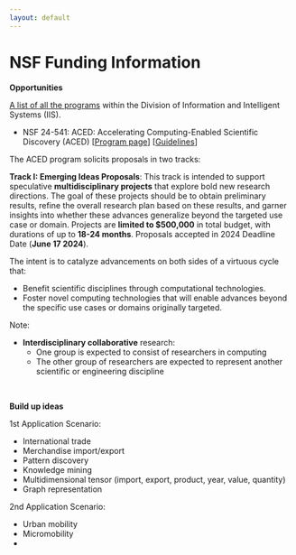 ```yaml
---
layout: default
---
```


# NSF Funding Information

**Opportunities**

[A list of all the programs](https://www.nsf.gov/funding/programs.jsp?org=IIS) within the Division of Information and Intelligent Systems (IIS).

- NSF 24-541: ACED: Accelerating Computing-Enabled Scientific Discovery (ACED) [[Program page](https://new.nsf.gov/funding/opportunities/aced-accelerating-computing-enabled-scientific)] [[Guidelines](https://new.nsf.gov/funding/opportunities/aced-accelerating-computing-enabled-scientific/nsf24-541/solicitation)]

The ACED program solicits proposals in two tracks:

**Track I: Emerging Ideas Proposals**: This track is intended to support speculative **multidisciplinary projects** that explore bold new research directions. The goal of these projects should be to obtain preliminary results, refine the overall research plan based on these results, and garner insights into whether these advances generalize beyond the targeted use case or domain. Projects are **limited to $500,000** in total budget, with durations of up to **18-24 months**. Proposals accepted in 2024 Deadline Date (**June 17 2024**).

The intent is to catalyze advancements on both sides of a virtuous cycle that:

- Benefit scientific disciplines through computational technologies.
- Foster novel computing technologies that will enable advances beyond the specific use cases or domains originally targeted.

Note:

- **Interdisciplinary collaborative** research:
  - One group is expected to consist of researchers in computing
  - The other group of researchers are expected to represent another scientific or engineering discipline

<br>

**Build up ideas**

1st Application Scenario:

- International trade
- Merchandise import/export
- Pattern discovery
- Knowledge mining
- Multidimensional tensor (import, export, product, year, value, quantity)
- Graph representation

2nd Application Scenario:

- Urban mobility
- Micromobility
-

<br>
